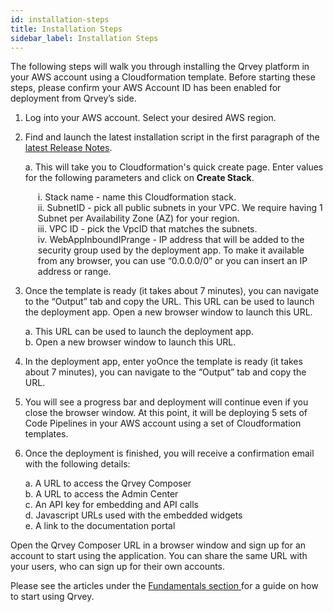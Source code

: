 ```yaml
---
id: installation-steps
title: Installation Steps
sidebar_label: Installation Steps
---
```


<div style={{textAlign: "justify"}}>

The following steps will walk you through installing the Qrvey platform in your AWS account using a Cloudformation template. Before starting these steps, please confirm your AWS Account ID has been enabled for deployment from Qrvey’s side.

1. Log into your AWS account. Select your desired AWS region.

2. Find and launch the latest installation script in the first paragraph of the <a href="/docs/release-notes/release-last">latest Release Notes</a>. 

<ul style="list-style: none;">
<li>a. This will take you to Cloudformation's quick create page. Enter values for the following parameters and click on <b>Create Stack</b>.</li>
</ul>
<ul style="list-style: none; margin-left:20px;">
<li>  i. Stack name - name this Cloudformation stack.</li>
<li>  ii. SubnetID - pick all public subnets in your VPC. We require having 1 Subnet per Availability Zone (AZ) for your region.</li>
<li> iii. VPC ID - pick the VpcID that matches the subnets.</li>
<li> iv. WebAppInboundIPrange - IP address that will be added to the security group used by the deployment app. To make it available from any browser, you can use “0.0.0.0/0” or you can insert an IP address or range.</li>
</ul>

3. Once the template is ready (it takes about 7 minutes), you can navigate to the “Output” tab and copy the URL. 
This URL can be used to launch the deployment app. 
Open a new browser window to launch this URL.

<ul style="list-style: none;">
<li> a. This URL can be used to launch the deployment app. <br></li>
<li>b. Open a new browser window to launch this URL. <br></li>
</ul>

4. In the deployment app, enter yoOnce the template is ready (it takes about 7 minutes), you can navigate to the “Output” tab and copy the URL. 
 
5. You will see a progress bar and deployment will continue even if you close the browser window. At this point, it will be deploying 5 sets of Code Pipelines in your AWS account using a set of Cloudformation templates.

6. Once the deployment is finished, you will receive a confirmation email with the following details:
<ul style="list-style: none;">
<li> a. A URL to access the Qrvey Composer<br></li>
<li>b. A URL to access the Admin Center <br></li>
<li>c. An API key for embedding and API calls <br></li>
<li>d. Javascript URLs used with the embedded widgets<br></li>
<li>e. A link to the documentation portal<br></li>
</ul>


Open the Qrvey Composer URL in a browser window and sign up for an account to start using the application. You can share the same URL with your users, who can sign up for their own accounts.

Please see the articles under the <a href="/docs/fundamentals/qrvey-platform-overview">Fundamentals section </a> for a guide on how to start using Qrvey. 

 


</div>